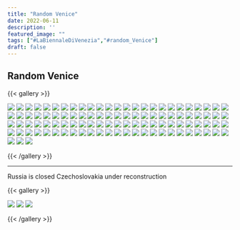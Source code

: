 ```yaml
---
title: "Random Venice"
date: 2022-06-11
description: ''
featured_image: ""
tags: ["#LaBiennaleDiVenezia","#random_Venice"]
draft: false
---
```


## Random Venice

{{< gallery >}}

<img src="/images/video_files/IMG_1913.MP4_thumb.jpg" class="grid-w50 md:grid-w33 xl:grid-w25" />
<img src="/images/photo_733@11-06-2022_09-50-24.jpg" class="grid-w50 md:grid-w33 xl:grid-w25" />
<img src="/images/photo_734@11-06-2022_09-50-24.jpg" class="grid-w50 md:grid-w33 xl:grid-w25" />
<img src="/images/photo_735@11-06-2022_09-50-24.jpg" class="grid-w50 md:grid-w33 xl:grid-w25" />
<img src="/images/photo_736@11-06-2022_09-50-24.jpg" class="grid-w50 md:grid-w33 xl:grid-w25" />
<img src="/images/photo_737@11-06-2022_09-50-24.jpg" class="grid-w50 md:grid-w33 xl:grid-w25" />
<img src="/images/photo_738@11-06-2022_09-50-24.jpg" class="grid-w50 md:grid-w33 xl:grid-w25" />
<img src="/images/photo_739@11-06-2022_09-50-24.jpg" class="grid-w50 md:grid-w33 xl:grid-w25" />
<img src="/images/photo_740@11-06-2022_09-50-24.jpg" class="grid-w50 md:grid-w33 xl:grid-w25" />
<img src="/images/photo_741@11-06-2022_09-50-35.jpg" class="grid-w50 md:grid-w33 xl:grid-w25" />
<img src="/images/photo_742@11-06-2022_09-50-36.jpg" class="grid-w50 md:grid-w33 xl:grid-w25" />
<img src="/images/photo_743@11-06-2022_09-50-36.jpg" class="grid-w50 md:grid-w33 xl:grid-w25" />
<img src="/images/photo_744@11-06-2022_09-50-36.jpg" class="grid-w50 md:grid-w33 xl:grid-w25" />
<img src="/images/photo_745@11-06-2022_09-50-36.jpg" class="grid-w50 md:grid-w33 xl:grid-w25" />
<img src="/images/photo_746@11-06-2022_09-50-36.jpg" class="grid-w50 md:grid-w33 xl:grid-w25" />
<img src="/images/photo_747@11-06-2022_09-50-36.jpg" class="grid-w50 md:grid-w33 xl:grid-w25" />
<img src="/images/photo_748@11-06-2022_09-50-36.jpg" class="grid-w50 md:grid-w33 xl:grid-w25" />
<img src="/images/photo_749@11-06-2022_09-50-36.jpg" class="grid-w50 md:grid-w33 xl:grid-w25" />
<img src="/images/photo_750@11-06-2022_09-50-36.jpg" class="grid-w50 md:grid-w33 xl:grid-w25" />
<img src="/images/photo_751@11-06-2022_09-50-49.jpg" class="grid-w50 md:grid-w33 xl:grid-w25" />
<img src="/images/photo_752@11-06-2022_09-50-49.jpg" class="grid-w50 md:grid-w33 xl:grid-w25" />
<img src="/images/photo_753@11-06-2022_09-50-49.jpg" class="grid-w50 md:grid-w33 xl:grid-w25" />
<img src="/images/photo_754@11-06-2022_09-50-49.jpg" class="grid-w50 md:grid-w33 xl:grid-w25" />
<img src="/images/photo_755@11-06-2022_09-50-49.jpg" class="grid-w50 md:grid-w33 xl:grid-w25" />
<img src="/images/photo_756@11-06-2022_09-50-49.jpg" class="grid-w50 md:grid-w33 xl:grid-w25" />
<img src="/images/photo_757@11-06-2022_09-50-49.jpg" class="grid-w50 md:grid-w33 xl:grid-w25" />
<img src="/images/photo_758@11-06-2022_09-50-49.jpg" class="grid-w50 md:grid-w33 xl:grid-w25" />
<img src="/images/photo_759@11-06-2022_09-50-49.jpg" class="grid-w50 md:grid-w33 xl:grid-w25" />
<img src="/images/photo_760@11-06-2022_09-50-49.jpg" class="grid-w50 md:grid-w33 xl:grid-w25" />
<img src="/images/photo_761@11-06-2022_09-51-01.jpg" class="grid-w50 md:grid-w33 xl:grid-w25" />
<img src="/images/photo_762@11-06-2022_09-51-02.jpg" class="grid-w50 md:grid-w33 xl:grid-w25" />
<img src="/images/photo_763@11-06-2022_09-51-02.jpg" class="grid-w50 md:grid-w33 xl:grid-w25" />
<img src="/images/photo_764@11-06-2022_09-51-02.jpg" class="grid-w50 md:grid-w33 xl:grid-w25" />
<img src="/images/photo_765@11-06-2022_09-51-02.jpg" class="grid-w50 md:grid-w33 xl:grid-w25" />
<img src="/images/photo_766@11-06-2022_09-51-02.jpg" class="grid-w50 md:grid-w33 xl:grid-w25" />
<img src="/images/photo_767@11-06-2022_09-51-02.jpg" class="grid-w50 md:grid-w33 xl:grid-w25" />
<img src="/images/photo_768@11-06-2022_09-51-02.jpg" class="grid-w50 md:grid-w33 xl:grid-w25" />
<img src="/images/photo_769@11-06-2022_09-51-02.jpg" class="grid-w50 md:grid-w33 xl:grid-w25" />
<img src="/images/photo_770@11-06-2022_09-51-02.jpg" class="grid-w50 md:grid-w33 xl:grid-w25" />
<img src="/images/photo_771@11-06-2022_09-51-14.jpg" class="grid-w50 md:grid-w33 xl:grid-w25" />
<img src="/images/photo_772@11-06-2022_09-51-14.jpg" class="grid-w50 md:grid-w33 xl:grid-w25" />
<img src="/images/photo_773@11-06-2022_09-51-14.jpg" class="grid-w50 md:grid-w33 xl:grid-w25" />
<img src="/images/photo_774@11-06-2022_09-51-14.jpg" class="grid-w50 md:grid-w33 xl:grid-w25" />
<img src="/images/photo_775@11-06-2022_09-51-14.jpg" class="grid-w50 md:grid-w33 xl:grid-w25" />
<img src="/images/photo_776@11-06-2022_09-51-14.jpg" class="grid-w50 md:grid-w33 xl:grid-w25" />
<img src="/images/photo_777@11-06-2022_09-51-14.jpg" class="grid-w50 md:grid-w33 xl:grid-w25" />
<img src="/images/photo_778@11-06-2022_09-51-14.jpg" class="grid-w50 md:grid-w33 xl:grid-w25" />
<img src="/images/photo_779@11-06-2022_09-51-14.jpg" class="grid-w50 md:grid-w33 xl:grid-w25" />
<img src="/images/photo_780@11-06-2022_09-51-14.jpg" class="grid-w50 md:grid-w33 xl:grid-w25" />
<img src="/images/photo_784@12-06-2022_19-02-19.jpg" class="grid-w50 md:grid-w33 xl:grid-w25" />
<img src="/images/photo_785@12-06-2022_19-02-19.jpg" class="grid-w50 md:grid-w33 xl:grid-w25" />
<img src="/images/photo_786@12-06-2022_19-02-19.jpg" class="grid-w50 md:grid-w33 xl:grid-w25" />
<img src="/images/photo_787@12-06-2022_19-02-19.jpg" class="grid-w50 md:grid-w33 xl:grid-w25" />
<img src="/images/photo_788@12-06-2022_19-02-19.jpg" class="grid-w50 md:grid-w33 xl:grid-w25" />
<img src="/images/photo_789@12-06-2022_19-02-19.jpg" class="grid-w50 md:grid-w33 xl:grid-w25" />
<img src="/images/photo_790@12-06-2022_19-02-19.jpg" class="grid-w50 md:grid-w33 xl:grid-w25" />
<img src="/images/photo_791@12-06-2022_19-02-19.jpg" class="grid-w50 md:grid-w33 xl:grid-w25" />
<img src="/images/photo_792@12-06-2022_19-02-19.jpg" class="grid-w50 md:grid-w33 xl:grid-w25" />
<img src="/images/photo_793@12-06-2022_19-02-19.jpg" class="grid-w50 md:grid-w33 xl:grid-w25" />
<img src="/images/photo_794@12-06-2022_19-02-26.jpg" class="grid-w50 md:grid-w33 xl:grid-w25" />
<img src="/images/photo_795@12-06-2022_19-02-26.jpg" class="grid-w50 md:grid-w33 xl:grid-w25" />
<img src="/images/photo_796@12-06-2022_19-02-26.jpg" class="grid-w50 md:grid-w33 xl:grid-w25" />
<img src="/images/photo_797@12-06-2022_19-02-26.jpg" class="grid-w50 md:grid-w33 xl:grid-w25" />
<img src="/images/photo_798@12-06-2022_19-02-26.jpg" class="grid-w50 md:grid-w33 xl:grid-w25" />
<img src="/images/photo_799@12-06-2022_19-02-26.jpg" class="grid-w50 md:grid-w33 xl:grid-w25" />
<img src="/images/photo_800@12-06-2022_19-02-26.jpg" class="grid-w50 md:grid-w33 xl:grid-w25" />
<img src="/images/photo_801@12-06-2022_19-02-26.jpg" class="grid-w50 md:grid-w33 xl:grid-w25" />
<img src="/images/photo_802@12-06-2022_19-02-26.jpg" class="grid-w50 md:grid-w33 xl:grid-w25" />
<img src="/images/photo_803@12-06-2022_19-02-26.jpg" class="grid-w50 md:grid-w33 xl:grid-w25" />
<img src="/images/photo_804@12-06-2022_19-02-34.jpg" class="grid-w50 md:grid-w33 xl:grid-w25" />
<img src="/images/photo_805@12-06-2022_19-02-34.jpg" class="grid-w50 md:grid-w33 xl:grid-w25" />
<img src="/images/photo_806@12-06-2022_19-02-34.jpg" class="grid-w50 md:grid-w33 xl:grid-w25" />
<img src="/images/photo_807@12-06-2022_19-02-34.jpg" class="grid-w50 md:grid-w33 xl:grid-w25" />
<img src="/images/photo_808@12-06-2022_19-02-34.jpg" class="grid-w50 md:grid-w33 xl:grid-w25" />
<img src="/images/photo_809@12-06-2022_19-02-34.jpg" class="grid-w50 md:grid-w33 xl:grid-w25" />
<img src="/images/photo_810@12-06-2022_19-02-34.jpg" class="grid-w50 md:grid-w33 xl:grid-w25" />
<img src="/images/photo_811@12-06-2022_19-02-34.jpg" class="grid-w50 md:grid-w33 xl:grid-w25" />
<img src="/images/photo_812@12-06-2022_19-02-34.jpg" class="grid-w50 md:grid-w33 xl:grid-w25" />
<img src="/images/photo_813@12-06-2022_19-02-34.jpg" class="grid-w50 md:grid-w33 xl:grid-w25" />
<img src="/images/photo_814@12-06-2022_19-07-19.jpg" class="grid-w50 md:grid-w33 xl:grid-w25" />
<img src="/images/photo_815@12-06-2022_19-07-19.jpg" class="grid-w50 md:grid-w33 xl:grid-w25" />
<img src="/images/photo_816@12-06-2022_19-07-19.jpg" class="grid-w50 md:grid-w33 xl:grid-w25" />
<img src="/images/photo_817@12-06-2022_19-07-19.jpg" class="grid-w50 md:grid-w33 xl:grid-w25" />
<img src="/images/photo_818@12-06-2022_19-07-19.jpg" class="grid-w50 md:grid-w33 xl:grid-w25" />
<img src="/images/photo_819@12-06-2022_19-07-19.jpg" class="grid-w50 md:grid-w33 xl:grid-w25" />
<img src="/images/photo_820@12-06-2022_19-07-19.jpg" class="grid-w50 md:grid-w33 xl:grid-w25" />
<img src="/images/photo_821@12-06-2022_19-07-19.jpg" class="grid-w50 md:grid-w33 xl:grid-w25" />
<img src="/images/photo_822@12-06-2022_19-07-19.jpg" class="grid-w50 md:grid-w33 xl:grid-w25" />
<img src="/images/photo_823@12-06-2022_19-07-19.jpg" class="grid-w50 md:grid-w33 xl:grid-w25" />
<img src="/images/photo_824@12-06-2022_19-07-25.jpg" class="grid-w50 md:grid-w33 xl:grid-w25" />
<img src="/images/photo_825@12-06-2022_19-07-25.jpg" class="grid-w50 md:grid-w33 xl:grid-w25" />
<img src="/images/photo_826@12-06-2022_19-07-25.jpg" class="grid-w50 md:grid-w33 xl:grid-w25" />
<img src="/images/photo_827@12-06-2022_19-07-25.jpg" class="grid-w50 md:grid-w33 xl:grid-w25" />
<img src="/images/photo_828@12-06-2022_19-07-25.jpg" class="grid-w50 md:grid-w33 xl:grid-w25" />
<img src="/images/photo_829@12-06-2022_19-07-25.jpg" class="grid-w50 md:grid-w33 xl:grid-w25" />
<img src="/images/photo_830@12-06-2022_19-07-25.jpg" class="grid-w50 md:grid-w33 xl:grid-w25" />
<img src="/images/photo_831@12-06-2022_19-07-25.jpg" class="grid-w50 md:grid-w33 xl:grid-w25" />
<img src="/images/photo_832@12-06-2022_19-07-25.jpg" class="grid-w50 md:grid-w33 xl:grid-w25" />
<img src="/images/photo_833@12-06-2022_19-07-25.jpg" class="grid-w50 md:grid-w33 xl:grid-w25" />
<img src="/images/photo_834@12-06-2022_19-07-27.jpg" class="grid-w50 md:grid-w33 xl:grid-w25" />
<img src="/images/photo_835@12-06-2022_19-07-28.jpg" class="grid-w50 md:grid-w33 xl:grid-w25" />
<img src="/images/photo_836@12-06-2022_19-07-28.jpg" class="grid-w50 md:grid-w33 xl:grid-w25" />
<img src="/images/photo_837@12-06-2022_19-07-28.jpg" class="grid-w50 md:grid-w33 xl:grid-w25" />

{{< /gallery >}}

***

Russia is closed
Czechoslovakia under reconstruction

{{< gallery >}}

<img src="/images/photo_781@12-06-2022_18-59-12.jpg" class="grid-w50 md:grid-w33 xl:grid-w25" />
<img src="/images/photo_782@12-06-2022_18-59-13.jpg" class="grid-w50 md:grid-w33 xl:grid-w25" />
<img src="/images/photo_783@12-06-2022_18-59-13.jpg" class="grid-w50 md:grid-w33 xl:grid-w25" />

{{< /gallery >}}
